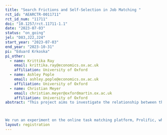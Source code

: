 ```yaml
---
title: "Search Frictions and Self-Selection in Job Matching "
rct_id: "AEARCTR-0011711"
rct_id_num: "11711"
doi: "10.1257/rct.11711-1.1"
date: "2023-07-03"
status: "on_going"
jel: "D83,J22,J24"
start_year: "2023-07-03"
end_year: "2023-10-31"
pi: "Eduard Krkoska"
pi_other:
  - name: Krittika Ray
    email: krittika.ray@economics.ox.ac.uk
    affiliation: University of Oxford
  - name: Ashley Pople
    email: ashley.pople@economics.ox.ac.uk
    affiliation: University of Oxford
  - name: Christian Meyer
    email: christian.meyer@oxfordmartin.ox.ac.uk
    affiliation: University of Oxford
abstract: "This project aims to investigate the relationship between the cost of a job application, from the viewpoint of the jobseeker, and match quality. The main mechanism we wish to investigate is self-selection into the decision to apply for a job. When jobs vary in their cost of application, we hypothesize that different types of people will self-select into applying for the position depending on their relative cost of effort and/or their outside options, which in turn impacts match quality. 

We run an experiment on the online task matching platform, Prolific, where we invite jobseekers to apply for short-term work and randomly vary both the time and effort costs associated with submitting an application. We hypothesize that a jobseeker who is a good "fit" for a position will incur a lower cost of effort to submit an application. However, high ability jobseekers also have a higher degree of outside options and may be less willing to undertake applications with higher costs as a result. We measure the overall impact on match quality, as proxied by task performance. "
layout: registration
---
```



